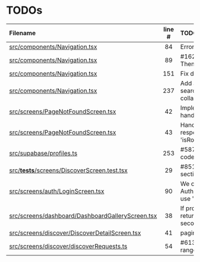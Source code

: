 # TODOs

| Filename | line # | TODO |
|:------|:------:|:------|
| [src/components/Navigation.tsx](src/components/Navigation.tsx#L84) | 84 | Error handling if any |
| [src/components/Navigation.tsx](src/components/Navigation.tsx#L89) | 89 | #162 Use MUI ThemeProvider |
| [src/components/Navigation.tsx](src/components/Navigation.tsx#L151) | 151 | Fix deprecated prop |
| [src/components/Navigation.tsx](src/components/Navigation.tsx#L237) | 237 | Add a transition when search is expanded or collapsed |
| [src/screens/PageNotFoundScreen.tsx](src/screens/PageNotFoundScreen.tsx#L42) | 42 | Implement better error handling |
| [src/screens/PageNotFoundScreen.tsx](src/screens/PageNotFoundScreen.tsx#L43) | 43 | Handle thrown responses with 'isRouteErrorResponse' |
| [src/supabase/profiles.ts](src/supabase/profiles.ts#L253) | 253 | #587 Ensure country code is valid |
| [src/__tests__/screens/DiscoverScreen.test.tsx](src/__tests__/screens/DiscoverScreen.test.tsx#L29) | 29 | #851 Create global sections variable |
| [src/screens/auth/LoginScreen.tsx](src/screens/auth/LoginScreen.tsx#L90) | 90 | We could try to get the AuthApiError type and use 'cause' instead |
| [src/screens/dashboard/DashboardGalleryScreen.tsx](src/screens/dashboard/DashboardGalleryScreen.tsx#L38) | 38 | If profile does not return after a few seconds, |
| [src/screens/discover/DiscoverDetailScreen.tsx](src/screens/discover/DiscoverDetailScreen.tsx#L41) | 41 | paginate data #838 |
| [src/screens/discover/discoverRequests.ts](src/screens/discover/discoverRequests.ts#L54) | 54 | #613 Dynamic date range |
